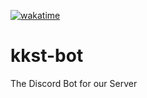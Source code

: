 [![wakatime](https://wakatime.com/badge/user/9f485241-172a-490e-9069-c483b425ed48/project/210e0e05-d5f2-4fee-a893-a9cec7ff0b9c.svg)](https://wakatime.com/badge/user/9f485241-172a-490e-9069-c483b425ed48/project/210e0e05-d5f2-4fee-a893-a9cec7ff0b9c)

# kkst-bot
The Discord Bot for our Server
